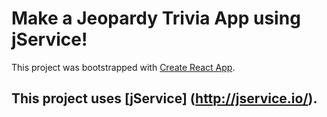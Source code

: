# Make a Jeopardy Trivia App using jService!

This project was bootstrapped with [Create React App](https://github.com/facebook/create-react-app).

This project uses [jService] (http://jservice.io/).
---
